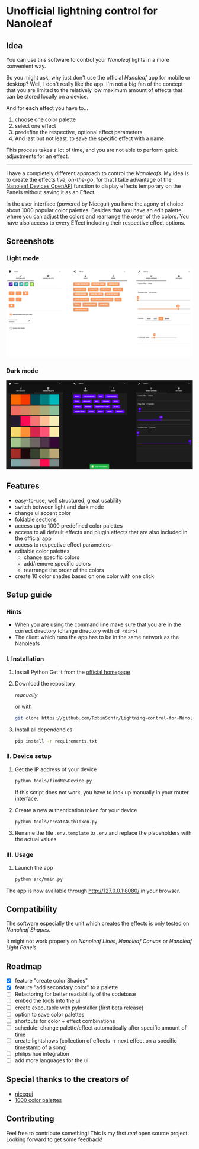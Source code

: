 # Unofficial lightning control for Nanoleaf

## Idea
You can use this software to control your *Nanoleaf* lights in a more convenient way.

So you might ask, why just don't use the official *Nanoleaf* app for mobile or desktop? 
Well, I don't really like the app. I'm not a big fan of the concept that you are limited to the relatively low maximum amount of effects that can be stored locally on a device.

And for **each** effect you have to...
1. choose one color palette
2. select one effect
3. predefine the respective, optional effect parameters
4. And last but not least: to save the specific effect with a name

This process takes a lot of time, and you are not able to perform quick adjustments for an effect.

---

I have a completely different approach to control the *Nanoleafs*. My idea is to create the effects *live*, *on-the-go*, for that I take advantage of the [Nanoleaf Devices OpenAPI](https://forum.nanoleaf.me/docs) function to display effects temporary on the Panels without saving it as an Effect. 

In the user interface (powered by Nicegui) you have the agony of choice about 1000 popular color palettes. Besides that you have an edit palette where you can adjust the colors and rearrange the order of the colors. You have also access to every Effect including their respective effect options. 

## Screenshots

### Light mode
![](media/screenshot_light.png)

### Dark mode
![](media/screenshot_dark.png)

## Features
- easy-to-use, well structured, great usability
- switch between light and dark mode
- change ui accent color
- foldable sections
- access up to 1000 predefined color palettes
- access to all default effects and plugin effects that are also included in the official app
- access to respective effect parameters
- editable color palettes
	- change specific colors
	- add/remove specific colors
	- rearrange the order of the colors
- create 10 color shades based on one color with one click

## Setup guide
### Hints
- When you are using the command line make sure that you are in the correct directory (change directory with `cd <dir>`)
- The client which runs the app has to be in the same network as the Nanoleafs

### I. Installation
1. Install Python
Get it from the [official homepage](https://www.python.org/downloads/)

2. Download the repository

	*manually*

	or with

	```bash 
	git clone https://github.com/RobinSchfr/Lightning-control-for-Nanoleaf.git
	```

3. Install all dependencies

	```bash
	pip install -r requirements.txt
	```
	
### II. Device setup
1. Get the IP address of your device

	```bash
	python tools/findNewDevice.py
	```
	If this script does not work, you have to look up manually in your router interface.

2. Create a new authentication token for your device
	
	```bash
	python tools/createAuthToken.py
	```

3. Rename the file `.env.template` to `.env` and replace the placeholders with the actual values

### III. Usage
1. Launch the app

	```bash
	python src/main.py
	```
The app is now available through http://127.0.0.1:8080/ in your browser.

## Compatibility
The software especially the unit which creates the effects is only tested on *Nanoleaf Shapes*.

It might not work properly on *Nanoleaf Lines*, *Nanoleaf Canvas* or *Nanoleaf Light Panels*.

## Roadmap
- [x] feature "create color Shades"
- [x] feature "add secondary color" to a palette
- [ ] Refactoring for better readability of the codebase
- [ ] embed the tools into the ui
- [ ] create executable with pyInstaller (first beta release)
- [ ] option to save color palettes
- [ ] shortcuts for color + effect combinations
- [ ] schedule: change palette/effect automatically after specific amount of time
- [ ] create lightshows (collection of effects → next effect on a specific timestamp of a song)
- [ ] philips hue integration
- [ ] add more languages for the ui

## Special thanks to the creators of
- [nicegui](https://github.com/zauberzeug/nicegui)
- [1000 color palettes](https://github.com/Jam3/nice-color-palettes/blob/master/1000.json)

## Contributing
Feel free to contribute something! 
This is my first *real* open source project. 
Looking forward to get some feedback!
